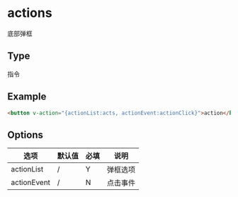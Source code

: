 actions
==========
底部弹框

## Type
指令

## Example

```html
<button v-action="{actionList:acts, actionEvent:actionClick}">action</button>
```

## Options

| 选项 | 默认值 | 必填 | 说明 |
|----------|----------|----------|----------|
| actionList | / | Y | 弹框选项|
| actionEvent | / | N | 点击事件|

